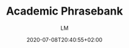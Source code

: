 ---
title: "Academic Phrasebank"
images: # Create a folder in /static/images/tools that has the same name as this current markdown file and place the images there. We only need the file name here. If this is not clear, please refer to existing tools as references.
  - path: www.phrasebank.manchester.ac.uk_referring-to-sources_.png
  - path: www.phrasebank.manchester.ac.uk_referring-to-sources_examples.png
categories:
  - Publishing and Sharing
  - Communications
tags:
  - Presentation
  - Publication
  - Writing
links:
  - name: academic phrasebank
    link: http://www.phrasebank.manchester.ac.uk
summary: "The Academic Phrasebank is a general resource for academic writers. It aims to provide you with examples of some of the phraseological ‘nuts and bolts’ of writing organised according to the main sections of a research paper or dissertation."
features:
  - List of phrases by functionality
platforms:
  - "Web"
fields:
  - "General and Interdisciplinary"
plans:
  - name:
    description:
makers: # the makers of the tool
  - name:
    description:
author: LM   # the person who submitted this tool to KausalFlow
date: 2020-07-08T20:40:55+02:00
draft: false
---